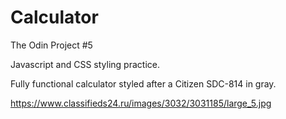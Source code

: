 # Calculator

The Odin Project #5

Javascript and CSS styling practice. 

Fully functional calculator styled after a Citizen SDC-814 in gray.

https://www.classifieds24.ru/images/3032/3031185/large_5.jpg
